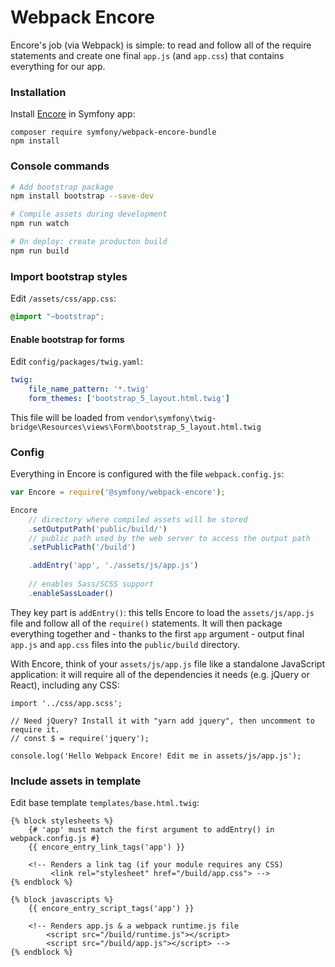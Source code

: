 # Webpack Encore

Encore's job (via Webpack) is simple: to read and follow all of the require statements and create one final `app.js` (and `app.css`) that contains everything for our app.

### Installation 

Install [Encore](https://symfony.com/doc/current/frontend/encore/installation.html) in Symfony app:

```
composer require symfony/webpack-encore-bundle
npm install
```

### Console commands

```bash
# Add bootstrap package
npm install bootstrap --save-dev

# Compile assets during development
npm run watch

# On deploy: create producton build
npm run build
```

### Import bootstrap styles

Edit `/assets/css/app.css`:

```css
@import "~bootstrap";
```

#### Enable bootstrap for forms

Edit `config/packages/twig.yaml`:

```yaml
twig:
    file_name_pattern: '*.twig'
    form_themes: ['bootstrap_5_layout.html.twig']
```
This file will be loaded from `vendor\symfony\twig-bridge\Resources\views\Form\bootstrap_5_layout.html.twig`

### Config

Everything in Encore is configured with the file `webpack.config.js`:

```js
var Encore = require('@symfony/webpack-encore');

Encore
    // directory where compiled assets will be stored
    .setOutputPath('public/build/')
    // public path used by the web server to access the output path
    .setPublicPath('/build')

    .addEntry('app', './assets/js/app.js')
    
    // enables Sass/SCSS support
    .enableSassLoader()
```

They key part is `addEntry()`: this tells Encore to load the `assets/js/app.js` file and follow all of the `require()` statements. It will then package everything together and - thanks to the first `app` argument - output final `app.js` and `app.css` files into the `public/build` directory.

With Encore, think of your `assets/js/app.js` file like a standalone JavaScript application: it will require all of the dependencies it needs (e.g. jQuery or React), including any CSS:

```
import '../css/app.scss';

// Need jQuery? Install it with "yarn add jquery", then uncomment to require it.
// const $ = require('jquery');

console.log('Hello Webpack Encore! Edit me in assets/js/app.js');
```

### Include assets in template

Edit base template `templates/base.html.twig`:

```twig
{% block stylesheets %}
    {# 'app' must match the first argument to addEntry() in webpack.config.js #}
    {{ encore_entry_link_tags('app') }}

    <!-- Renders a link tag (if your module requires any CSS)
         <link rel="stylesheet" href="/build/app.css"> -->
{% endblock %}

{% block javascripts %}
    {{ encore_entry_script_tags('app') }}

    <!-- Renders app.js & a webpack runtime.js file
        <script src="/build/runtime.js"></script>
        <script src="/build/app.js"></script> -->
{% endblock %}
```
